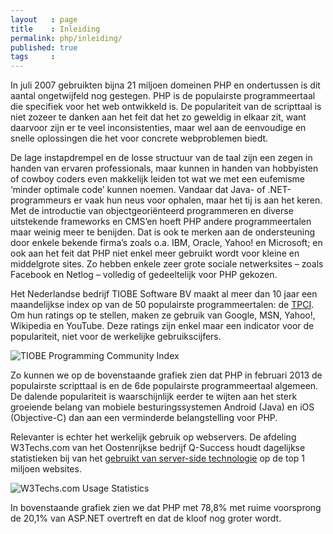 ```yaml
---
layout   : page
title    : Inleiding
permalink: php/inleiding/
published: true
tags     :
---
```


In juli 2007 gebruikten bijna 21 miljoen domeinen PHP en ondertussen is dit aantal ongetwijfeld nog gestegen. PHP is de populairste programmeertaal die specifiek voor het web ontwikkeld is. De populariteit van de scripttaal is niet zozeer te danken aan het feit dat het zo geweldig in elkaar zit, want daarvoor zijn er te veel inconsistenties, maar wel aan de eenvoudige en snelle oplossingen die het voor concrete webproblemen biedt.

De lage instapdrempel en de losse structuur van de taal zijn een zegen in handen van ervaren professionals, maar kunnen in handen van hobbyisten of cowboy coders even makkelijk leiden tot wat we met een eufemisme ‘minder optimale code’ kunnen noemen. Vandaar dat Java- of .NET-programmeurs er vaak hun neus voor ophalen, maar het tij is aan het keren. Met de introductie van objectgeoriënteerd programmeren en diverse uitstekende frameworks en CMS’en hoeft PHP andere programmeertalen maar weinig meer te benijden. Dat is ook te merken aan de ondersteuning door enkele bekende firma’s zoals o.a. IBM, Oracle, Yahoo! en Microsoft; en ook aan het feit dat PHP niet enkel meer gebruikt wordt voor kleine en middelgrote sites. Zo hebben enkele zeer grote sociale netwerksites – zoals Facebook en Netlog – volledig of gedeeltelijk voor PHP gekozen.

Het Nederlandse bedrijf TIOBE Software BV maakt al meer dan 10 jaar een maandelijkse index op van de 50 populairste programmeertalen: de [TPCI](http://www.tiobe.com/index.php/content/paperinfo/tpci/). Om hun ratings op te stellen, maken ze gebruik van Google, MSN, Yahoo!, Wikipedia en YouTube. Deze ratings zijn enkel maar een indicator voor de populariteit, niet voor de werkelijke gebruikscijfers.

<img alt="TIOBE Programming Community Index" title="TIOBE Programming Community Index" src="https://docs.google.com/spreadsheet/oimg?key=0ArU4mtrGp5vKdEJBbnFWZFB3RllyUl9WVmt6WEtmZkE&amp;oid=1&amp;zx=ouj0teg8sgqb">

Zo kunnen we op de bovenstaande grafiek zien dat PHP in februari 2013 de populairste scripttaal is en de 6de populairste programmeertaal algemeen. De dalende populariteit is waarschijnlijk eerder te wijten aan het sterk groeiende belang van mobiele besturingssystemen Android (Java) en iOS (Objective-C) dan aan een verminderde belangstelling voor PHP.

Relevanter is echter het werkelijk gebruik op webservers. De afdeling W3Techs.com van het Oostenrijkse bedrijf Q-Success houdt dagelijkse statistieken bij van het [gebruikt van server-side technologie](http://w3techs.com/technologies/overview/programming_language/all) op de top 1 miljoen websites.

<img alt="W3Techs.com Usage Statistics" title="W3Techs.com Usage Statistics" src="https://docs.google.com/spreadsheet/oimg?key=0ArU4mtrGp5vKdEJBbnFWZFB3RllyUl9WVmt6WEtmZkE&amp;oid=2&amp;zx=nzp8ozfp4s58">

In bovenstaande grafiek zien we dat PHP met 78,8% met ruime voorsprong de 20,1% van ASP.NET overtreft en dat de kloof nog groter wordt.